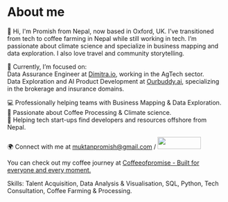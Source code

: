 # About me

👋 Hi, I'm Promish from Nepal, now based in Oxford, UK. I’ve transitioned from tech to coffee farming in Nepal while still working in tech. I’m passionate about climate science and specialize in business mapping and data exploration. I also love travel and community storytelling.

🎯 Currently, I’m focused on: <br>
Data Assurance Engineer at <a href="https://www.Dimitra.io" target="_blank" title="dimitra.io"> Dimitra.io</a>, working in the AgTech sector.<br>
Data Exploration and AI Product Development at <a href="https://www.ourbuddy.ai" target="_blank" title="Ourbuddy.ai">Ourbuddy.ai</a>, specializing in the brokerage and insurance domains.

💻 Professionally helping teams with Business Mapping & Data Exploration.  
🌱 Passionate about Coffee Processing & Climate science.  
🚀 Helping tech start-ups find developers and resources offshore from Nepal.  

🌍 Connect with me at muktanpromish@gmail.com / <a href="https://www.linkedin.com/in/promishmuktan/" target="_blank" title="Connect on LinkedIn">
  <img src="https://img.shields.io/badge/--linkedin?label=LinkedIn&logo=LinkedIn&style=social" height="28" width="100" >
</a>  

You can check out my coffee journey at <a href="https://www.coffeeofpromise.com/why-coffeeofpromise" target="_blank" title="Coffee from Himalayas">Coffeeofpromise - Built for everyone and every moment.</a>

Skills: Talent Acquisition, Data Analysis & Visualisation, SQL, Python, Tech Consultation, Coffee Farming & Processing.
